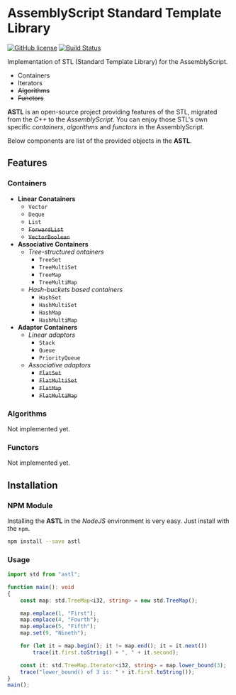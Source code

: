 # AssemblyScript Standard Template Library

[![GitHub license](https://img.shields.io/badge/license-MIT-blue.svg)](https://github.com/samchon/astl/blob/master/LICENSE)
[![Build Status](https://github.com/samchon/astl/workflows/build/badge.svg)](https://github.com/samchon/astl/actions?query=workflow%3Abuild)

Implementation of STL (Standard Template Library) for the AssemblyScript.

  - Containers
  - Iterators
  - ~~Algorithms~~
  - ~~Functors~~

**ASTL** is an open-source project providing features of the STL, migrated from the *C++* to the *AssemblyScript*. You can enjoy those STL's own specific *containers*, *algorithms* and *functors* in the AssemblyScript.

Below components are list of the provided objects in the **ASTL**.




## Features
### Containers
  - **Linear Conatainers**
    - `Vector`
    - `Deque`
    - `List`
    - ~~`ForwardList`~~
    - ~~`VectorBoolean`~~
  - **Associative Containers**
    - *Tree-structured ontainers*
      - `TreeSet`
      - `TreeMultiSet`
      - `TreeMap`
      - `TreeMultiMap`
    - *Hash-buckets based containers*
      - `HashSet`
      - `HashMultiSet`
      - `HashMap`
      - `HashMultiMap`
  - **Adaptor Containers**
    - *Linear adaptors*
      - `Stack`
      - `Queue`
      - `PriorityQueue`
    - *Associative adaptors*
      - ~~`FlatSet`~~
      - ~~`FlatMultiSet`~~
      - ~~`FlatMap`~~
      - ~~`FlatMultiMap`~~

### Algorithms
Not implemented yet.

### Functors
Not implemented yet.




## Installation
### NPM Module
Installing the **ASTL** in the *NodeJS* environment is very easy. Just install with the `npm`.

```bash
npm install --save astl
```
### Usage
```typescript
import std from "astl";

function main(): void
{
    const map: std.TreeMap<i32, string> = new std.TreeMap();

    map.emplace(1, "First");
    map.emplace(4, "Fourth");
    map.emplace(5, "Fifth");
    map.set(9, "Nineth");

    for (let it = map.begin(); it != map.end(); it = it.next())
        trace(it.first.toString() + ", " + it.second);

    const it: std.TreeMap.Iterator<i32, string> = map.lower_bound(3);
    trace("lower_bound() of 3 is: " + it.first.toString());
}
main();
```